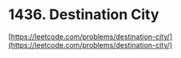# 1436. Destination City

[https://leetcode.com/problems/destination-city/](https://leetcode.com/problems/destination-city/)
